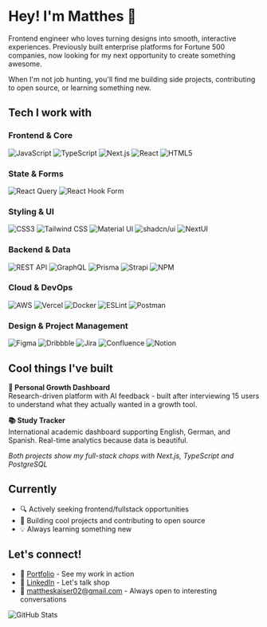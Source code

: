 # Hey! I'm Matthes 👋

Frontend engineer who loves turning designs into smooth, interactive experiences. Previously built enterprise platforms for Fortune 500 companies, now looking for my next opportunity to create something awesome.

When I'm not job hunting, you'll find me building side projects, contributing to open source, or learning something new.

## Tech I work with

### Frontend & Core
![JavaScript](https://img.shields.io/badge/-JavaScript-F7DF1E?style=flat-square&logo=javascript&logoColor=black)
![TypeScript](https://img.shields.io/badge/-TypeScript-3178C6?style=flat-square&logo=typescript&logoColor=white)
![Next.js](https://img.shields.io/badge/-Next.js-000000?style=flat-square&logo=next.js&logoColor=white)
![React](https://img.shields.io/badge/-React-61DAFB?style=flat-square&logo=react&logoColor=black)
![HTML5](https://img.shields.io/badge/-HTML5-E34F26?style=flat-square&logo=html5&logoColor=white)

### State & Forms
![React Query](https://img.shields.io/badge/-React_Query-FF4154?style=flat-square&logo=react-query&logoColor=white)
![React Hook Form](https://img.shields.io/badge/-React_Hook_Form-EC5990?style=flat-square&logo=reacthookform&logoColor=white)

### Styling & UI
![CSS3](https://img.shields.io/badge/-CSS3-1572B6?style=flat-square&logo=css3&logoColor=white)
![Tailwind CSS](https://img.shields.io/badge/-Tailwind_CSS-38B2AC?style=flat-square&logo=tailwind-css&logoColor=white)
![Material UI](https://img.shields.io/badge/-Material_UI-007FFF?style=flat-square&logo=mui&logoColor=white)
![shadcn/ui](https://img.shields.io/badge/-shadcn/ui-000000?style=flat-square&logo=shadcnui&logoColor=white)
![NextUI](https://img.shields.io/badge/-NextUI-000000?style=flat-square&logo=nextui&logoColor=white)

### Backend & Data
![REST API](https://img.shields.io/badge/-REST_API-009688?style=flat-square&logo=fastapi&logoColor=white)
![GraphQL](https://img.shields.io/badge/-GraphQL-E10098?style=flat-square&logo=graphql&logoColor=white)
![Prisma](https://img.shields.io/badge/-Prisma-2D3748?style=flat-square&logo=prisma&logoColor=white)
![Strapi](https://img.shields.io/badge/-Strapi-2F2E8B?style=flat-square&logo=strapi&logoColor=white)
![NPM](https://img.shields.io/badge/-NPM-CB3837?style=flat-square&logo=npm&logoColor=white)

### Cloud & DevOps
![AWS](https://img.shields.io/badge/-AWS-232F3E?style=flat-square&logo=amazon-aws&logoColor=white)
![Vercel](https://img.shields.io/badge/-Vercel-000000?style=flat-square&logo=vercel&logoColor=white)
![Docker](https://img.shields.io/badge/-Docker-2496ED?style=flat-square&logo=docker&logoColor=white)
![ESLint](https://img.shields.io/badge/-ESLint-4B32C3?style=flat-square&logo=eslint&logoColor=white)
![Postman](https://img.shields.io/badge/-Postman-FF6C37?style=flat-square&logo=postman&logoColor=white)

### Design & Project Management
![Figma](https://img.shields.io/badge/-Figma-F24E1E?style=flat-square&logo=figma&logoColor=white)
![Dribbble](https://img.shields.io/badge/-Dribbble-EA4C89?style=flat-square&logo=dribbble&logoColor=white)
![Jira](https://img.shields.io/badge/-Jira-0052CC?style=flat-square&logo=jira&logoColor=white)
![Confluence](https://img.shields.io/badge/-Confluence-172B4D?style=flat-square&logo=confluence&logoColor=white)
![Notion](https://img.shields.io/badge/-Notion-000000?style=flat-square&logo=notion&logoColor=white)

## Cool things I've built

**🎯 Personal Growth Dashboard**  
Research-driven platform with AI feedback - built after interviewing 15 users to understand what they actually wanted in a growth tool.

**📚 Study Tracker**  
International academic dashboard supporting English, German, and Spanish. Real-time analytics because data is beautiful.

*Both projects show my full-stack chops with Next.js, TypeScript and PostgreSQL*

## Currently

- 🔍 Actively seeking frontend/fullstack opportunities 
- 🚀 Building cool projects and contributing to open source
- 💡 Always learning something new

## Let's connect!

- 💼 [Portfolio](https://matthes-kaiser-portfolio.vercel.app/) - See my work in action
- 💬 [LinkedIn](https://www.linkedin.com/in/mattheskaiser/) - Let's talk shop
- 📧 mattheskaiser02@gmail.com - Always open to interesting conversations

![GitHub Stats](https://github-readme-stats.vercel.app/api?username=mattheskaiser&show_icons=true&theme=dark&count_private=true)
